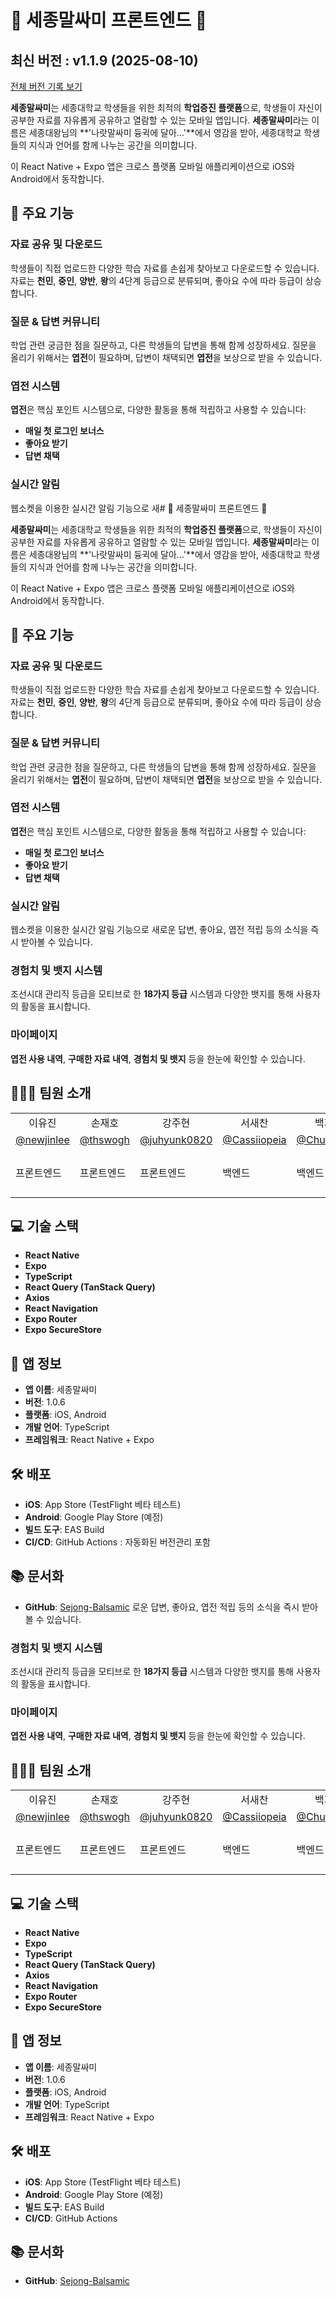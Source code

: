 # 📱 세종말싸미 프론트엔드 📱

<!-- 수정하지마세요 자동으로 동기화 됩니다 -->
## 최신 버전 : v1.1.9 (2025-08-10)

[전체 버전 기록 보기](CHANGELOG.md)

**세종말싸미**는 세종대학교 학생들을 위한 최적의 **학업증진 플랫폼**으로, 학생들이 자신이 공부한 자료를 자유롭게 공유하고 열람할 수 있는 모바일 앱입니다. **세종말싸미**라는 이름은 세종대왕님의 **'나랏말싸미 듕귁에 달아...'**에서 영감을 받아, 세종대학교 학생들의 지식과 언어를 함께 나누는 공간을 의미합니다.

이 React Native + Expo 앱은 크로스 플랫폼 모바일 애플리케이션으로 iOS와 Android에서 동작합니다.

## 📝 주요 기능

### **자료 공유 및 다운로드**

학생들이 직접 업로드한 다양한 학습 자료를 손쉽게 찾아보고 다운로드할 수 있습니다. 자료는 **천민**, **중인**, **양반**, **왕**의 4단계 등급으로 분류되며, 좋아요 수에 따라 등급이 상승합니다.

### **질문 & 답변 커뮤니티**

학업 관련 궁금한 점을 질문하고, 다른 학생들의 답변을 통해 함께 성장하세요. 질문을 올리기 위해서는 **엽전**이 필요하며, 답변이 채택되면 **엽전**을 보상으로 받을 수 있습니다.

### **엽전 시스템**

**엽전**은 핵심 포인트 시스템으로, 다양한 활동을 통해 적립하고 사용할 수 있습니다:

- **매일 첫 로그인 보너스**
- **좋아요 받기**
- **답변 채택**

### **실시간 알림**

웹소켓을 이용한 실시간 알림 기능으로 새# 📱 세종말싸미 프론트엔드 📱

**세종말싸미**는 세종대학교 학생들을 위한 최적의 **학업증진 플랫폼**으로, 학생들이 자신이 공부한 자료를 자유롭게 공유하고 열람할 수 있는 모바일 앱입니다. **세종말싸미**라는 이름은 세종대왕님의 **'나랏말싸미 듕귁에 달아...'**에서 영감을 받아, 세종대학교 학생들의 지식과 언어를 함께 나누는 공간을 의미합니다.

이 React Native + Expo 앱은 크로스 플랫폼 모바일 애플리케이션으로 iOS와 Android에서 동작합니다.

## 📝 주요 기능

### **자료 공유 및 다운로드**

학생들이 직접 업로드한 다양한 학습 자료를 손쉽게 찾아보고 다운로드할 수 있습니다. 자료는 **천민**, **중인**, **양반**, **왕**의 4단계 등급으로 분류되며, 좋아요 수에 따라 등급이 상승합니다.

### **질문 & 답변 커뮤니티**

학업 관련 궁금한 점을 질문하고, 다른 학생들의 답변을 통해 함께 성장하세요. 질문을 올리기 위해서는 **엽전**이 필요하며, 답변이 채택되면 **엽전**을 보상으로 받을 수 있습니다.

### **엽전 시스템**

**엽전**은 핵심 포인트 시스템으로, 다양한 활동을 통해 적립하고 사용할 수 있습니다:

- **매일 첫 로그인 보너스**
- **좋아요 받기**
- **답변 채택**

### **실시간 알림**

웹소켓을 이용한 실시간 알림 기능으로 새로운 답변, 좋아요, 엽전 적립 등의 소식을 즉시 받아볼 수 있습니다.

### **경험치 및 뱃지 시스템**

조선시대 관리직 등급을 모티브로 한 **18가지 등급** 시스템과 다양한 뱃지를 통해 사용자의 활동을 표시합니다.

### **마이페이지**

**엽전 사용 내역**, **구매한 자료 내역**, **경험치 및 뱃지** 등을 한눈에 확인할 수 있습니다.

## 🙋🏻‍♀️ 팀원 소개

<table>
    <tr>
        <td align="center">이유진</td>
        <td align="center">손재호</td>
        <td align="center">강주현</td>
        <td align="center">서새찬</td>
        <td align="center">백지훈</td>
        <td align="center">김성림</td>
        <td align="center">이예진</td>
        <td align="center">윤지희</td>
    </tr>
    <tr>
        <td align="center"><a href="https://github.com/newjinlee">@newjinlee</a></td>
        <td align="center"><a href="https://github.com/thswogh">@thswogh</a></td>
        <td align="center"><a href="https://github.com/juhyunk0820">@juhyunk0820</a></td>
        <td align="center"><a href="https://github.com/Cassiiopeia">@Cassiiopeia</a></td>
        <td align="center"><a href="https://github.com/Chuseok22">@Chuseok22</a></td>
        <td align="center"><a href="https://github.com/seonglim">@seonglim</a></td>
        <td align="center"><a href="https://github.com/Vhime">@Vhime</a></td>
        <td align="center"><a href="https://github.com/jihee127">@jihee127</a></td>
    </tr>
    <tr>
        <td>프론트엔드</td>
        <td>프론트엔드</td>
        <td>프론트엔드</td>
        <td>백엔드</td>
        <td>백엔드</td>
        <td>백엔드</td>
        <td>디자인</td>
        <td>디자인</td>
        <td>디자인</td>
    </tr>
</table>

## 💻 기술 스택

- **React Native**
- **Expo**
- **TypeScript**
- **React Query (TanStack Query)**
- **Axios**
- **React Navigation**
- **Expo Router**
- **Expo SecureStore**

## 📱 앱 정보

- **앱 이름**: 세종말싸미
- **버전**: 1.0.6
- **플랫폼**: iOS, Android
- **개발 언어**: TypeScript
- **프레임워크**: React Native + Expo

## 🛠️ 배포

- **iOS**: App Store (TestFlight 베타 테스트)
- **Android**: Google Play Store (예정)
- **빌드 도구**: EAS Build
- **CI/CD**: GitHub Actions : 자동화된 버전관리 포함

## 📚 문서화
- **GitHub**: [Sejong-Balsamic](https://github.com/Sejong-Balsamic)
  로운 답변, 좋아요, 엽전 적립 등의 소식을 즉시 받아볼 수 있습니다.

### **경험치 및 뱃지 시스템**

조선시대 관리직 등급을 모티브로 한 **18가지 등급** 시스템과 다양한 뱃지를 통해 사용자의 활동을 표시합니다.

### **마이페이지**

**엽전 사용 내역**, **구매한 자료 내역**, **경험치 및 뱃지** 등을 한눈에 확인할 수 있습니다.

## 🙋🏻‍♀️ 팀원 소개

<table>
    <tr>
        <td align="center">이유진</td>
        <td align="center">손재호</td>
        <td align="center">강주현</td>
        <td align="center">서새찬</td>
        <td align="center">백지훈</td>
        <td align="center">김성림</td>
        <td align="center">이예진</td>
        <td align="center">윤지희</td>
    </tr>
    <tr>
        <td align="center"><a href="https://github.com/newjinlee">@newjinlee</a></td>
        <td align="center"><a href="https://github.com/thswogh">@thswogh</a></td>
        <td align="center"><a href="https://github.com/juhyunk0820">@juhyunk0820</a></td>
        <td align="center"><a href="https://github.com/Cassiiopeia">@Cassiiopeia</a></td>
        <td align="center"><a href="https://github.com/Chuseok22">@Chuseok22</a></td>
        <td align="center"><a href="https://github.com/seonglim">@seonglim</a></td>
        <td align="center"><a href="https://github.com/Vhime">@Vhime</a></td>
        <td align="center"><a href="https://github.com/jihee127">@jihee127</a></td>
    </tr>
    <tr>
        <td>프론트엔드</td>
        <td>프론트엔드</td>
        <td>프론트엔드</td>
        <td>백엔드</td>
        <td>백엔드</td>
        <td>백엔드</td>
        <td>디자인</td>
        <td>디자인</td>
        <td>디자인</td>
    </tr>
</table>

## 💻 기술 스택

- **React Native**
- **Expo**
- **TypeScript**
- **React Query (TanStack Query)**
- **Axios**
- **React Navigation**
- **Expo Router**
- **Expo SecureStore**

## 📱 앱 정보

- **앱 이름**: 세종말싸미
- **버전**: 1.0.6
- **플랫폼**: iOS, Android
- **개발 언어**: TypeScript
- **프레임워크**: React Native + Expo

## 🛠️ 배포

- **iOS**: App Store (TestFlight 베타 테스트)
- **Android**: Google Play Store (예정)
- **빌드 도구**: EAS Build
- **CI/CD**: GitHub Actions

## 📚 문서화
- **GitHub**: [Sejong-Balsamic](https://github.com/Sejong-Balsamic)
